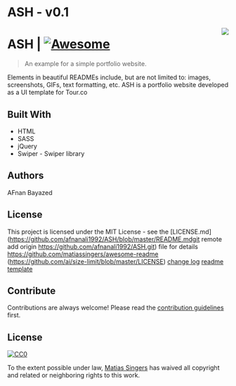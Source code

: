 # ASH - v0.1

<img src="images/logo.png" align="right" />

# ASH | [![Awesome](https://cdn.rawgit.com/sindresorhus/awesome/d7305f38d29fed78fa85652e3a63e154dd8e8829/media/badge.svg)](https://github.com/matiassingers/awesome-readme)
> An example for a simple portfolio website.

Elements in beautiful READMEs include, but are not limited to: images, screenshots, GIFs, text formatting, etc.
ASH is a portfolio website developed as a UI template for Tour.co

## Built With

- HTML
- SASS
- jQuery
- Swiper - Swiper library

## Authors
AFnan Bayazed

## License
This project is licensed under the MIT License - see the [LICENSE.md](https://github.com/afnanali1992/ASH/blob/master/README.mdgit remote add origin https://github.com/afnanali1992/ASH.git) file for details
https://github.com/matiassingers/awesome-readme
(https://github.com/ai/size-limit/blob/master/LICENSE)
[change log](https://github.com/ai/size-limit/blob/master/CHANGELOG.md)
[readme template](https://gist.github.com/PurpleBooth/109311bb0361f32d87a2)

## Contribute

Contributions are always welcome!
Please read the [contribution guidelines](contributing.md) first.

## License

[![CC0](https://licensebuttons.net/p/zero/1.0/88x31.png)](https://creativecommons.org/publicdomain/zero/1.0/)

To the extent possible under law, [Matias Singers](http://mts.io) has waived all copyright and related or neighboring rights to this work.
